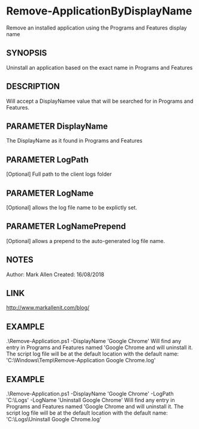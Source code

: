 # Remove-ApplicationByDisplayName
Remove an installed application using the Programs and Features display name

## SYNOPSIS
 Uninstall an application based on the exact name in Programs and Features

## DESCRIPTION
 Will accept a DisplayNamee value that will be searched for in Programs and Features.

## PARAMETER DisplayName
 The DisplayName as it found in Programs and Features

## PARAMETER LogPath
 [Optional] Full path to the client logs folder

## PARAMETER LogName
 [Optional] allows the log file name to be explictly set.

## PARAMETER LogNamePrepend
 [Optional] allows a prepend to the auto-generated log file name.

## NOTES
 Author: Mark Allen
 Created: 16/08/2018

## LINK
 http://www.markallenit.com/blog/

## EXAMPLE
 .\Remove-Application.ps1 -DisplayName 'Google Chrome'
 Will find any entry in Programs and Features named 'Google Chrome and will uninstall it.
 The script log file will be at the default location with the default name:
    'C:\Windows\Temp\Remove-Application Google Chrome.log'

## EXAMPLE
 .\Remove-Application.ps1 -DisplayName 'Google Chrome' -LogPath 'C:\Logs' -LogName 'Uninstall Google Chrome'
 Will find any entry in Programs and Features named 'Google Chrome and will uninstall it.
 The script log file will be at the default location with the default name:
    'C:\Logs\Uninstall Google Chrome.log'
